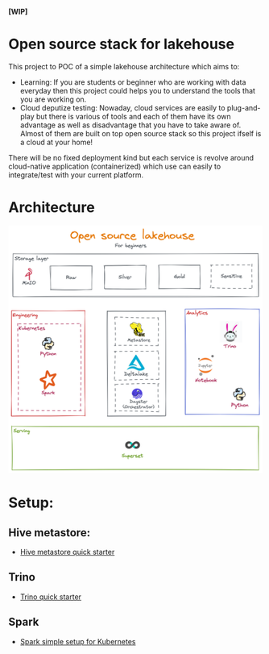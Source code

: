 **[WIP]**
# Open source stack for lakehouse
This project to POC of a simple lakehouse architecture which aims to:
- Learning: If you are students or beginner who are working with data everyday then this project could helps you to understand the tools that you are working on.
- Cloud deputize testing: Nowaday, cloud services are easily to plug-and-play but there is various of tools and each of them have its own advantage as well as disadvantage that you have to take aware of. Almost of them are built on top open source stack so this project ifself is a cloud at your home!

There will be no fixed deployment kind but each service is revolve around cloud-native application (containerized) which use can easily to integrate/test with your current platform.

# Architecture
![high-level-architecutre](resources/architecture.png)

# Setup:
## Hive metastore:
- [Hive metastore quick starter](https://github.com/leehuwuj/olh/blob/main/hive-metastore/README.md)
## Trino
- [Trino quick starter](https://github.com/leehuwuj/olh/blob/main/trino/README.md)
## Spark
- [Spark simple setup for Kubernetes](https://github.com/leehuwuj/olh/blob/main/spark/README.md)